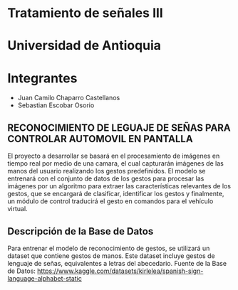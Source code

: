 # Tratamiento de señales III
# Universidad de Antioquia

# Integrantes
* Juan Camilo Chaparro Castellanos
* Sebastian Escobar Osorio

## RECONOCIMIENTO DE LEGUAJE DE SEÑAS PARA CONTROLAR  AUTOMOVIL EN PANTALLA

El proyecto a desarrollar se basará en el procesamiento de imágenes en tiempo real por medio de una camara, el cual capturarán imágenes de las manos del usuario realizando los gestos predefinidos. El modelo se entrenará con el conjunto de datos de los gestos para procesar las imágenes por un algoritmo para extraer las características relevantes de los gestos, que se encargará de clasificar, identificar los gestos y finalmente, un módulo de control traducirá el gesto en comandos para el vehículo virtual.

## Descripción de la Base de Datos

Para entrenar el modelo de reconocimiento de gestos, se utilizará un dataset que contiene gestos de manos. Este dataset incluye gestos de lenguaje de señas, equivalentes a letras del abecedario.
Fuente de la Base de Datos: https://www.kaggle.com/datasets/kirlelea/spanish-sign-language-alphabet-static
